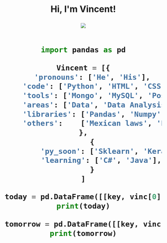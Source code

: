 <h1 align="center">
Hi, I'm Vincent!

<p align="center">
  <a href="https://github.com/DenverCoder1/readme-typing-svg"><img src="https://readme-typing-svg.herokuapp.com?lines=Corporate+Lawyer;Data+Science+Student;Python+Developer;DS%20|%20AI%20|%20ML%20Enthusiastic;Always%20learning%20new%20things&center=true&width=380&height=45"></a>
</p>


```python

import pandas as pd

Vincent = [{
    'pronouns': ['He', 'His'],
    'code': ['Python', 'HTML', 'CSS', 'SQL'],
    'tools': ['Mongo', 'MySQL', 'PostgreSQL', 'Jupyter Notebook', 'Pycharm', 'GitHub', 'Excel'],
    'areas': ['Data', 'Data Analysis', 'Project Development', 'Fraud Detection', 'Administration'],
    'libraries': ['Pandas', 'Numpy', 'Tkinter', 'Matplotlib', 'Seaborn'],
    'others':    ['Mexican laws', 'Photography', 'Painting', 'Photoshop']
},
    {
        'py_soon': ['Sklearn', 'Keras', 'Tensorflow', 'ScyPy', 'Pytorch'],
        'learning': ['C#', 'Java'],
    }
]

today = pd.DataFrame([[key, vinc[0][key]] for key in vinc[0].keys()], columns=['Name', 'List'])
print(today)

tomorrow = pd.DataFrame([[key, vinc[1][key]] for key in vinc[1].keys()], columns=['Name', 'List'])
print(tomorrow)

```
